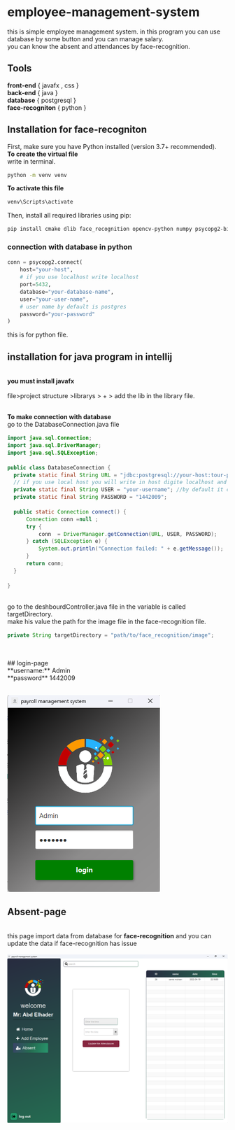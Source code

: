 # employee-management-system
this is simple employee management system. in this program you can use database by some button and you can manage salary.
<br>you can know the absent and attendances by face-recognition.
## Tools
 **front-end** { javafx , css }
<br> **back-end** { java }
<br> **database** { postgresql }
<br> **face-recogniton** { python }
## Installation for face-recogniton
First, make sure you have Python installed (version 3.7+ recommended).
<br>**To create the virtual file**
<br> write in terminal.
```bash
python -m venv venv
```
**To activate this file**
```bash
venv\Scripts\activate
```
Then, install all required libraries using pip:
```bash
pip install cmake dlib face_recognition opencv-python numpy psycopg2-binary
```
### connection with database in python
```python
conn = psycopg2.connect(
    host="your-host",
    # if you use localhost write localhost
    port=5432,
    database="your-database-name",
    user="your-user-name",
    # user name by default is postgres
    password="your-password"
)
```

this is for python file.

## installation for java program in intellij
<br> **you must install javafx** 
<br> 
<br>file>project structure >librarys > + > add the lib in the library file.
 
 <br> **To make connection with database**
 <br> go to the DatabaseConnection.java file 
  ```java
import java.sql.Connection;
import java.sql.DriverManager;
import java.sql.SQLException;

public class DatabaseConnection {
    private static final String URL = "jdbc:postgresql://your-host:tour-port/your-database-name";
    // if you use local host you will write in host digite localhost and in port 5432
    private static final String USER = "your-username"; //by default it called postgres
    private static final String PASSWORD = "1442009";

    public static Connection connect() {
        Connection conn =null ;
        try {
            conn  = DriverManager.getConnection(URL, USER, PASSWORD);
        } catch (SQLException e) {
            System.out.println("Connection failed: " + e.getMessage());
        }
        return conn;
    }

}
```
 <br> go to the deshbourdController.java file in the variable is called targetDirectory.
 <br> make his value the path for the image file in the face-recognition file.
 <br>
 ```java
private String targetDirectory = "path/to/face_recognition/image";
```
<br>
<br>
## login-page
<br>**username:** Admin
<br>**password** 1442009
<br>
<br>

![image alt](https://github.com/Assem534/employee-management-system/blob/ef788d13f6826bacca0604c5be7e32b80f19bc2d/Screenshot%202025-04-21%20125204.png) 
## Absent-page
<br>this page import data from database for **face-recognition** and you can update the data if face-recognition has issue
<br>
<br>
![image alt](https://github.com/Assem534/employee-management-system/blob/ef788d13f6826bacca0604c5be7e32b80f19bc2d/Screenshot%202025-04-21%20125246.png)





